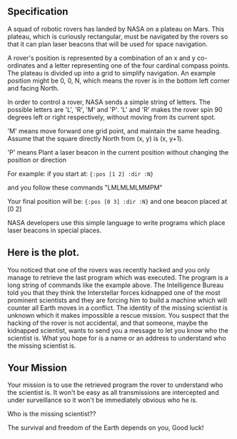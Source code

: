 Specification
---------------

A squad of robotic rovers has landed by NASA on a plateau on
Mars.  This plateau, which is curiously rectangular, must be
navigated by the rovers so that it can plan laser beacons
that will be used for space navigation.

A rover's position is represented by a combination of an x and y
co-ordinates and a letter representing one of the four cardinal
compass points. The plateau is divided up into a grid to simplify
navigation. An example position might be 0, 0, N, which means the
rover is in the bottom left corner and facing North.

In order to control a rover, NASA sends a simple string of
letters. The possible letters are 'L', 'R', 'M' and 'P'. 'L' and 'R'
makes the rover spin 90 degrees left or right respectively, without
moving from its current spot.

'M' means move forward one grid point, and maintain the same heading.
Assume that the square directly North from (x, y) is (x, y+1).

'P' means Plant a laser beacon in the current position without
changing the position or direction

For example:
if you start at:
`{:pos [1 2] :dir :N}`

and you follow these commands
"LMLMLMLMMPM"

Your final position will be:
`{:pos [0 3] :dir :N}`
and one beacon placed at [0 2]

NASA developers use this simple language to write programs which
place laser beacons in special places.

Here is the plot.
-------------------
You noticed that one of the rovers was recently hacked
and you only manage to retrieve the last program which was executed.
The program is a long string of commands like the example above.
The Intelligence Bureau told you that they think the Interstellar
forces kidnapped one of the most prominent scientists and they are
forcing him to build a machine which will counter all Earth moves
in a conflict.
The identity of the missing scientist is unknown which it makes
impossible a rescue mission.
You suspect that the hacking of the rover is not accidental,
and that someone, maybe the kidnapped scientist, wants to send
you a message to let you know who the scientist is.
What you hope for is a name or an address to understand who
the missing scientist is.

Your Mission
--------------

Your mission is to use the retrieved program the rover to
understand who the scientist is. It won't be easy as all
transmissions are intercepted and under surveillance so it won't be
immediately obvious who he is.

Who is the missing scientist??

The survival and freedom of the Earth depends on you,
Good luck!
